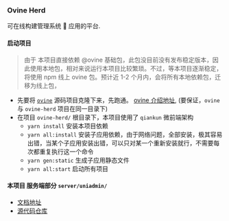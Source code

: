 ### Ovine Herd

可在线构建管理系统  应用的平台.

#### 启动项目

> 由于 本项目直接依赖 @ovine 基础包，此包没目前没有发布稳定版本，因此使用本地包，相对来说运行本项目比较繁琐。不过，等本项目逐渐稳定，将使用 npm 线上 ovine 包。预计近 1-2 个月内，会将所有本地依赖包，迁移为线上包，

- 先要将 [`ovine`](https://github.com/CareyToboo/ovine) 源码项目克隆下来，先跑通。 [ovine 介绍地址](http://ovine.igroupes.com/org/blog/contribute), (要保证，`ovine` 与 `ovine-herd` 项目在同一目录下)
- 在项目 `ovine-herd/` 根目录下，本项目使用了 `qiankun` 微前端架构
  - `yarn install` 安装本项目依赖
  - `yarn all:install` 安装子应用依赖，由于网络问题，全部安装，极其容易出错，当某个子应用安装出错，可以只对某一个重新安装就行，不需要每次都重复执行这一个命令
  - `yarn gen:static` 生成子应用静态文件
  - `yarn all:start` 启动所有项目

#### 本项目 服务端部分 `server/uniadmin/`

- [文档地址](http://doc.uniappadmin.cn/docs/baser_service/explain)
- [源代码仓库](https://gitee.com/uniappadmin/uniappadmin)
